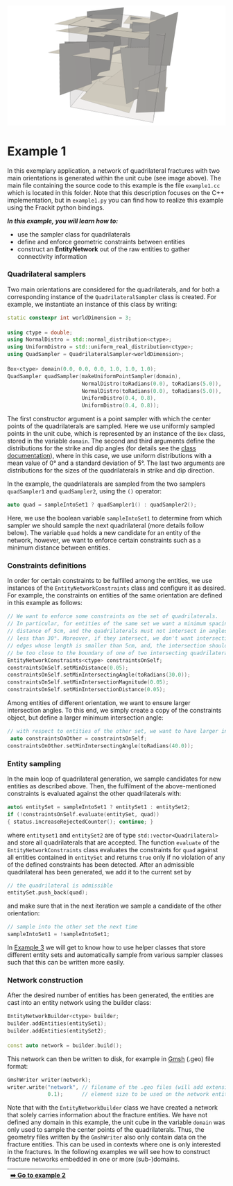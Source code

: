 <!--- Example picture --->
<p align="center">
    <img src="../../doc/img/example1_network.png" alt="frackit example 1" width="800"/>
</p>

Example 1
=========

In this exemplary application, a network of quadrilateral fractures with two main
orientations is generated within the unit cube (see image above). The main file
containing the source code to this example is the file `example1.cc` which is
located in this folder. Note that this description focuses on the C++ implementation,
but in `example1.py` you can find how to realize this example using the Frackit
python bindings.

<b> _In this example, you will learn how to:_ </b>

* use the sampler class for quadrilaterals
* define and enforce geometric constraints between entities
* construct an __EntityNetwork__ out of the raw entities to gather connectivity information


### Quadrilateral samplers

Two main orientations are considered for the quadrilaterals, and for both
a corresponding instance of the `QuadrilateralSampler` class is created.
For example, we instantiate an instance of this class by writing:

```cpp
static constexpr int worldDimension = 3;

using ctype = double;
using NormalDistro = std::normal_distribution<ctype>;
using UniformDistro = std::uniform_real_distribution<ctype>;
using QuadSampler = QuadrilateralSampler<worldDimension>;

Box<ctype> domain(0.0, 0.0, 0.0, 1.0, 1.0, 1.0);
QuadSampler quadSampler(makeUniformPointSampler(domain),               // point sampler that samples the center points of the quadrilaterals
                        NormalDistro(toRadians(0.0), toRadians(5.0)),  // strike angle: mean value & standard deviation
                        NormalDistro(toRadians(0.0), toRadians(5.0)),  // dip angle: mean value & standard deviation
                        UniformDistro(0.4, 0.8),                       // strike length
                        UniformDistro(0.4, 0.8));                      // dip length
```

The first constructor argument is a point sampler with which the center points of
the quadrilaterals are sampled. Here we use uniformly sampled points in the unit
cube, which is represented by an instance of the `Box` class,  stored in the
variable `domain`. The second and third arguments define the distributions for
the strike and dip angles (for details see the [class documentation][2]), where in
this case, we use uniform distributions with
a mean value of 0° and a standard deviation of 5°. The last two arguments
are distributions for the sizes of the quadrilaterals in strike and dip direction.

In the example, the quadrilaterals are sampled from the two samplers `quadSampler1` and
`quadSampler2`, using the `()` operator:

```cpp
auto quad = sampleIntoSet1 ? quadSampler1() : quadSampler2();
```

Here, we use the boolean variable `sampleIntoSet1` to determine from
which sampler we should sample the next quadrilateral (more details follow below).
The variable `quad` holds a new candidate for an entity of the network, however,
we want to enforce certain constraints such as a minimum distance between
entities.

### Constraints definitions

In order for certain constraints to be fulfilled among the entities, we use instances
of the `EntityNetworkConstraints` class and
configure it as desired. For example, the constraints on entities of the same
orientation are defined in this example as follows:

```cpp
// We want to enforce some constraints on the set of quadrilaterals.
// In particular, for entities of the same set we want a minimum spacing
// distance of 5cm, and the quadrilaterals must not intersect in angles
// less than 30°. Moreover, if they intersect, we don't want intersection
// edges whose length is smaller than 5cm, and, the intersection should not
// be too close to the boundary of one of two intersecting quadrilaterals. Here: 5cm.
EntityNetworkConstraints<ctype> constraintsOnSelf;
constraintsOnSelf.setMinDistance(0.05);
constraintsOnSelf.setMinIntersectingAngle(toRadians(30.0));
constraintsOnSelf.setMinIntersectionMagnitude(0.05);
constraintsOnSelf.setMinIntersectionDistance(0.05);
```

Among entities of different orientation, we want to ensure larger intersection angles.
To this end, we simply create a copy of the constraints object, but define a larger
minimum intersection angle:

```cpp
// with respect to entities of the other set, we want to have larger intersection angles
 auto constraintsOnOther = constraintsOnSelf;
constraintsOnOther.setMinIntersectingAngle(toRadians(40.0));
```

### Entity sampling

In the main loop of quadrilateral generation, we sample candidates for new
entities as described above. Then, the fulfilment of the above-mentioned
constraints is evaluated against the other quadrilaterals with:

```cpp
auto& entitySet = sampleIntoSet1 ? entitySet1 : entitySet2;
if (!constraintsOnSelf.evaluate(entitySet, quad))
{ status.increaseRejectedCounter(); continue; }
```

where `entityset1` and `entitySet2` are of type `std::vector<Quadrilateral>` and
store all quadrilaterals that are accepted. The function `evaluate` of the
`EntityNetworkConstraints` class evaluates the constraints for `quad` against all
entities contained in `entitySet` and returns `true` only if no violation of
any of the defined constraints has been detected. After an admissible quadrilateral
has been generated, we add it to the current set by

```cpp
// the quadrilateral is admissible
entitySet.push_back(quad);
```

and make sure that in the next iteration we sample a candidate of the other orientation:

```cpp
// sample into the other set the next time
sampleIntoSet1 = !sampleIntoSet1;
```

In [Example 3][0] we will get to know how to use helper classes
that store different entity sets and automatically sample from various sampler
classes such that this can be written more easily.

### Network construction

After the desired number of entities has been generated, the entities are cast
into an entity network using the builder class:

```cpp
EntityNetworkBuilder<ctype> builder;
builder.addEntities(entitySet1);
builder.addEntities(entitySet2);

const auto network = builder.build();
```

This network can then be written to disk, for example in [Gmsh][1] (.geo) file format:

```cpp
GmshWriter writer(network);
writer.write("network", // filename of the .geo files (will add extension .geo automatically)
             0.1);      // element size to be used on the network entities
```

Note that with the `EntityNetworkBuilder` class we have created a network that
solely carries information about the fracture entities. We have not defined any
domain in this example, the unit cube in the variable `domain` was only used to
sample the center points of the quadrilaterals. Thus, the geometry files written
by the `GmshWriter` also only contain data on the fracture entities. This can be
used in contexts where one is only interested in the fractures. In the following
examples we will see how to construct fracture networks embedded in one or more
(sub-)domains.

| [:arrow_right: Go to example 2](https://git.iws.uni-stuttgart.de/tools/frackit/tree/master/appl/example2) |
|---:|

[0]: https://git.iws.uni-stuttgart.de/tools/frackit/tree/master/appl/example3/README.md
[1]: http://gmsh.info/
[2]: https://git.iws.uni-stuttgart.de/tools/frackit/blob/master/frackit/sampling/quadrilateralsampler.hh
